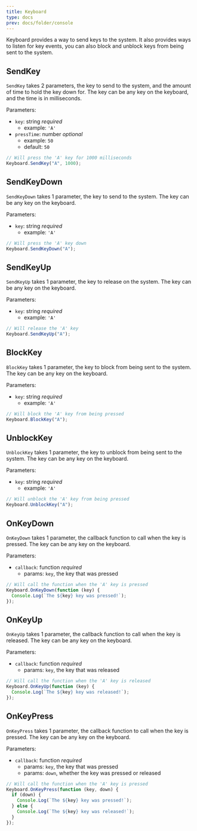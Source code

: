 ```yaml
---
title: Keyboard
type: docs
prev: docs/folder/console
---
```


Keyboard provides a way to send keys to the system. It also provides ways to listen for key events, you can also block and unblock keys from being sent to the system.

## SendKey

`SendKey` takes 2 parameters, the key to send to the system, and the amount of time to hold the key down for. The key can be any key on the keyboard, and the time is in milliseconds.

Parameters:

- `key`: string _required_
  - example: `'A'`
- `pressTime`: number _optional_
  - example: `50`
  - default: `50`

```javascript
// Will press the 'A' key for 1000 milliseconds
Keyboard.SendKey("A", 1000);
```

## SendKeyDown

`SendKeyDown` takes 1 parameter, the key to send to the system. The key can be any key on the keyboard.

Parameters:

- `key`: string _required_
  - example: `'A'`

```javascript
// Will press the 'A' key down
Keyboard.SendKeyDown("A");
```

## SendKeyUp

`SendKeyUp` takes 1 parameter, the key to release on the system. The key can be any key on the keyboard.

Parameters:

- `key`: string _required_
  - example: `'A'`

```javascript
// Will release the 'A' key
Keyboard.SendKeyUp("A");
```

## BlockKey

`BlockKey` takes 1 parameter, the key to block from being sent to the system. The key can be any key on the keyboard.

Parameters:

- `key`: string _required_
  - example: `'A'`

```javascript
// Will block the 'A' key from being pressed
Keyboard.BlockKey("A");
```

## UnblockKey

`UnblockKey` takes 1 parameter, the key to unblock from being sent to the system. The key can be any key on the keyboard.

Parameters:

- `key`: string _required_
  - example: `'A'`

```javascript
// Will unblock the 'A' key from being pressed
Keyboard.UnblockKey("A");
```

## OnKeyDown

`OnKeyDown` takes 1 parameter, the callback function to call when the key is pressed. The key can be any key on the keyboard.

Parameters:

- `callback`: function _required_
  - params: `key`, the key that was pressed

```javascript
// Will call the function when the 'A' key is pressed
Keyboard.OnKeyDown(function (key) {
  Console.Log(`The ${key} key was pressed!`);
});
```

## OnKeyUp

`OnKeyUp` takes 1 parameter, the callback function to call when the key is released. The key can be any key on the keyboard.

Parameters:

- `callback`: function _required_
  - params: `key`, the key that was released

```javascript
// Will call the function when the 'A' key is released
Keyboard.OnKeyUp(function (key) {
  Console.Log(`The ${key} key was released!`);
});
```

## OnKeyPress

`OnKeyPress` takes 1 parameter, the callback function to call when the key is pressed. The key can be any key on the keyboard.

Parameters:

- `callback`: function _required_
  - params: `key`, the key that was pressed
  - params: `down`, whether the key was pressed or released

```javascript
// Will call the function when the 'A' key is pressed
Keyboard.OnKeyPress(function (key, down) {
  if (down) {
    Console.Log(`The ${key} key was pressed!`);
  } else {
    Console.Log(`The ${key} key was released!`);
  }
});
```
